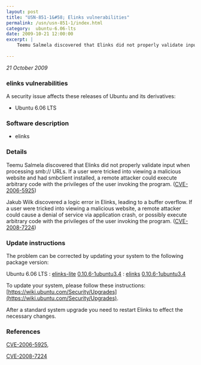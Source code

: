 ```yaml
---
layout: post
title: "USN-851-1&#58; Elinks vulnerabilities"
permalink: /usn/usn-851-1/index.html
category:  ubuntu-6.06-lts
date: 2009-10-21 12:00:00
excerpt: |
    Teemu Salmela discovered that Elinks did not properly validate input when processing smb:// URLs. If a user were tricked into viewing a malicious website and had smbclient installed, a remote attacker could execute arbitrary code with the privileges of the user invoking the program. ([CVE-2006-5925](http://people.ubuntu.com/~ubuntu-security/cve/CVE-2006-5925))
    
--- 
```

 
 

*21 October 2009*

### elinks vulnerabilities

A security issue affects these releases of Ubuntu and its derivatives:

* Ubuntu 6.06 LTS

### Software description

* elinks 

### Details

Teemu Salmela discovered that Elinks did not properly validate input when processing smb:// URLs. If a user were tricked into viewing a malicious website and had smbclient installed, a remote attacker could execute arbitrary code with the privileges of the user invoking the program. ([CVE-2006-5925](http://people.ubuntu.com/~ubuntu-security/cve/CVE-2006-5925))

Jakub Wilk discovered a logic error in Elinks, leading to a buffer overflow. If a user were tricked into viewing a malicious website, a remote attacker could cause a denial of service via application crash, or possibly execute arbitrary code with the privileges of the user invoking the program. ([CVE-2008-7224](http://people.ubuntu.com/~ubuntu-security/cve/CVE-2008-7224)) 

### Update instructions

The problem can be corrected by updating your system to the following package version:

Ubuntu 6.06 LTS
 : [elinks-lite](https://launchpad.net/ubuntu/+source/elinks) <span> [0.10.6-1ubuntu3.4](https://launchpad.net/ubuntu/+source/elinks/0.10.6-1ubuntu3.4) </span> 
 : [elinks](https://launchpad.net/ubuntu/+source/elinks) <span> [0.10.6-1ubuntu3.4](https://launchpad.net/ubuntu/+source/elinks/0.10.6-1ubuntu3.4) </span> 

To update your system, please follow these instructions: [https://wiki.ubuntu.com/Security/Upgrades](https://wiki.ubuntu.com/Security/Upgrades).

After a standard system upgrade you need to restart Elinks to effect the necessary changes. 

### References

 
 [CVE-2006-5925](http://people.ubuntu.com/~ubuntu-security/cve/CVE-2006-5925), 

 [CVE-2008-7224](http://people.ubuntu.com/~ubuntu-security/cve/CVE-2008-7224)
 

